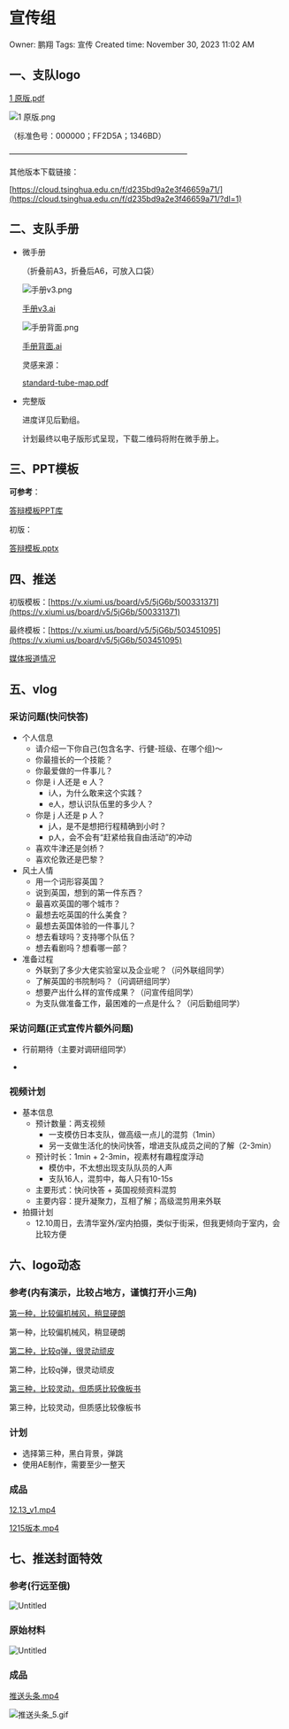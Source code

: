 # 宣传组

Owner: 鹏翔
Tags: 宣传
Created time: November 30, 2023 11:02 AM

## 一、支队logo

[1 原版.pdf](%E5%AE%A3%E4%BC%A0%E7%BB%84%20eed86a823f7e4516bb85e10a48ff2ef7/1_%25E5%258E%259F%25E7%2589%2588.pdf)

![1 原版.png](%E5%AE%A3%E4%BC%A0%E7%BB%84%20eed86a823f7e4516bb85e10a48ff2ef7/1_%25E5%258E%259F%25E7%2589%2588.png)

（标准色号：000000；FF2D5A；1346BD）

———————————————————————

其他版本下载链接：

[https://cloud.tsinghua.edu.cn/f/d235bd9a2e3f46659a71/](https://cloud.tsinghua.edu.cn/f/d235bd9a2e3f46659a71/?dl=1)

## 二、支队手册

- 微手册
    
    （折叠前A3，折叠后A6，可放入口袋）
    
    ![手册v3.png](%E5%AE%A3%E4%BC%A0%E7%BB%84%20eed86a823f7e4516bb85e10a48ff2ef7/%25E6%2589%258B%25E5%2586%258Cv3.png)
    
    [手册v3.ai](%E5%AE%A3%E4%BC%A0%E7%BB%84%20eed86a823f7e4516bb85e10a48ff2ef7/%25E6%2589%258B%25E5%2586%258Cv3.ai)
    
    ![手册背面.png](%E5%AE%A3%E4%BC%A0%E7%BB%84%20eed86a823f7e4516bb85e10a48ff2ef7/%25E6%2589%258B%25E5%2586%258C%25E8%2583%258C%25E9%259D%25A2.png)
    
    [手册背面.ai](%E5%AE%A3%E4%BC%A0%E7%BB%84%20eed86a823f7e4516bb85e10a48ff2ef7/%25E6%2589%258B%25E5%2586%258C%25E8%2583%258C%25E9%259D%25A2.ai)
    
    灵感来源：
    
    [standard-tube-map.pdf](%E5%AE%A3%E4%BC%A0%E7%BB%84%20eed86a823f7e4516bb85e10a48ff2ef7/standard-tube-map.pdf)
    
- 完整版
    
    进度详见后勤组。
    
    计划最终以电子版形式呈现，下载二维码将附在微手册上。
    

## 三、PPT模板

**可参考**：

[答辩模板PPT库](https://cloud.tsinghua.edu.cn/d/2c41a35b3fe94f87880d/)

初版：

[答辩模板.pptx](%E5%AE%A3%E4%BC%A0%E7%BB%84%20eed86a823f7e4516bb85e10a48ff2ef7/%25E7%25AD%2594%25E8%25BE%25A9%25E6%25A8%25A1%25E6%259D%25BF(2).pptx)

## 四、推送

初版模板：[https://v.xiumi.us/board/v5/5jG6b/500331371](https://v.xiumi.us/board/v5/5jG6b/500331371)

最终模板：[https://v.xiumi.us/board/v5/5jG6b/503451095](https://v.xiumi.us/board/v5/5jG6b/503451095)

[媒体报道情况](%E5%AE%A3%E4%BC%A0%E7%BB%84%20eed86a823f7e4516bb85e10a48ff2ef7/%E5%AA%92%E4%BD%93%E6%8A%A5%E9%81%93%E6%83%85%E5%86%B5%20fed92d11bc694ba19c840ad6262bc9b9.csv)

## 五、vlog

### 采访问题(快问快答)

- 个人信息
    - 请介绍一下你自己(包含名字、行健-班级、在哪个组)～
    - 你最擅长的一个技能？
    - 你最爱做的一件事儿？
    - 你是 i 人还是 e 人？
        - i人，为什么敢来这个实践？
        - e人，想认识队伍里的多少人？
    - 你是 j 人还是 p 人？
        - j人，是不是想把行程精确到小时？
        - p人，会不会有“赶紧给我自由活动”的冲动
    - 喜欢牛津还是剑桥？
    - 喜欢伦敦还是巴黎？
- 风土人情
    - 用一个词形容英国？
    - 说到英国，想到的第一件东西？
    - 最喜欢英国的哪个城市？
    - 最想去吃英国的什么美食？
    - 最想去英国体验的一件事儿？
    - 想去看球吗？支持哪个队伍？
    - 想去看剧吗？想看哪一部？
- 准备过程
    - 外联到了多少大佬实验室以及企业呢？（问外联组同学）
    - 了解英国的书院制吗？（问调研组同学）
    - 想要产出什么样的宣传成果？（问宣传组同学）
    - 为支队做准备工作，最困难的一点是什么？（问后勤组同学）

### 采访问题(正式宣传片额外问题)

- 行前期待（主要对调研组同学）
    
    
- 

### 视频计划

- 基本信息
    - 预计数量：两支视频
        - 一支模仿日本支队，做高级一点儿的混剪（1min）
        - 另一支做生活化的快问快答，增进支队成员之间的了解（2-3min）
    - 预计时长：1min + 2-3min，视素材有趣程度浮动
        - 模仿中，不太想出现支队队员的人声
        - 支队16人，混剪中，每人只有10-15s
    - 主要形式：快问快答 + 英国视频资料混剪
    - 主要内容：提升凝聚力，互相了解；高级混剪用来外联
- 拍摄计划
    - 12.10周日，去清华室外/室内拍摄，类似于街采，但我更倾向于室内，会比较方便

## 六、logo动态

### 参考(内有演示，比较占地方，谨慎打开小三角)

[第一种，比较偏机械风，稍显硬朗](https://www.bilibili.com/video/BV1w94y167mw/)

第一种，比较偏机械风，稍显硬朗

[第二种，比较q弹，很灵动顽皮](https://www.bilibili.com/video/BV1Sw41127UU/)

第二种，比较q弹，很灵动顽皮

[第三种，比较灵动，但质感比较像板书](https://www.bilibili.com/video/BV13M411R7bN)

第三种，比较灵动，但质感比较像板书

### 计划

- 选择第三种，黑白背景，弹跳
- 使用AE制作，需要至少一整天

### 成品

[12.13_v1.mp4](%E5%AE%A3%E4%BC%A0%E7%BB%84%20eed86a823f7e4516bb85e10a48ff2ef7/12.13_v1.mp4)

[1215版本.mp4](%E5%AE%A3%E4%BC%A0%E7%BB%84%20eed86a823f7e4516bb85e10a48ff2ef7/1215%25E7%2589%2588%25E6%259C%25AC.mp4)

## 七、推送封面特效

### 参考(行远至俄)

![Untitled](%E5%AE%A3%E4%BC%A0%E7%BB%84%20eed86a823f7e4516bb85e10a48ff2ef7/Untitled.gif)

### 原始材料

![Untitled](%E5%AE%A3%E4%BC%A0%E7%BB%84%20eed86a823f7e4516bb85e10a48ff2ef7/Untitled.png)

### 成品

[推送头条.mp4](%E5%AE%A3%E4%BC%A0%E7%BB%84%20eed86a823f7e4516bb85e10a48ff2ef7/%25E6%258E%25A8%25E9%2580%2581%25E5%25A4%25B4%25E6%259D%25A1.mp4)

![推送头条_5.gif](%E5%AE%A3%E4%BC%A0%E7%BB%84%20eed86a823f7e4516bb85e10a48ff2ef7/%25E6%258E%25A8%25E9%2580%2581%25E5%25A4%25B4%25E6%259D%25A1_5.gif)
